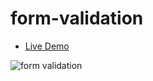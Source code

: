 # form-validation

- [Live Demo](https://irahuldutta02.github.io/javascript-projects-01/color-changer-dom-project/index.html)

![form validation](https://user-images.githubusercontent.com/78687135/209335834-67fd7d8a-2d66-481c-b3e0-d943b19588ec.gif)
